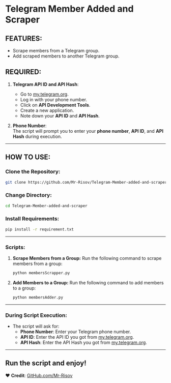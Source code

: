 # Telegram Member Added and Scraper  

## FEATURES:
- Scrape members from a Telegram group.  
- Add scraped members to another Telegram group.  

## REQUIRED:
1. **Telegram API ID and API Hash**:  
   - Go to [my.telegram.org](https://my.telegram.org/).  
   - Log in with your phone number.  
   - Click on **API Development Tools**.  
   - Create a new application.  
   - Note down your **API ID** and **API Hash**.  

2. **Phone Number**:  
   The script will prompt you to enter your **phone number**, **API ID**, and **API Hash** during execution.  

---

## HOW TO USE:

### Clone the Repository:
```bash
git clone https://github.com/Mr-Risov/Telegram-Member-added-and-scraper.git
```

### Change Directory:
```bash
cd Telegram-Member-added-and-scraper
```

### Install Requirements:
```bash
pip install -r requirement.txt
```

---

### Scripts:
1. **Scrape Members from a Group:**
   Run the following command to scrape members from a group:
   ```bash
   python membersScrapper.py
   ```

2. **Add Members to a Group:**
   Run the following command to add members to a group:
   ```bash
   python membersAdder.py
   ```

---

### During Script Execution:
- The script will ask for:  
  - **Phone Number**: Enter your Telegram phone number.  
  - **API ID**: Enter the API ID you got from [my.telegram.org](https://my.telegram.org/).  
  - **API Hash**: Enter the API Hash you got from [my.telegram.org](https://my.telegram.org/).  

---

## Run the script and enjoy!  

❤️ **Credit**: [GitHub.com/Mr-Risov](https://github.com/Mr-Risov)  
